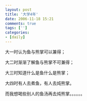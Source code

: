 ```yaml
---
layout: post
title: '大学4年'
date: 2006-11-18 15:21
comments: true
tags: ['']
categories:
- [daily]
---
```


大一时认为鱼与熊掌可以兼得；

大二时渐渐了解鱼与熊掌不可兼得；

大三时知道什么是鱼什么是熊掌；

大四时有人去煮鱼，有人去炖熊掌。

而我想喝些别人的鱼汤再去炖熊掌。。。。。。

